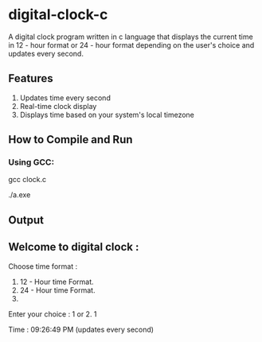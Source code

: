 # digital-clock-c
A digital clock program written in c language that displays the current time in 12 - hour format or 24 - hour format depending on the user's choice and updates every second.
## Features
1. Updates time every second
2. Real-time clock display
3. Displays time based on your system's local timezone

## How to Compile and Run
### Using GCC:
gcc clock.c

./a.exe
## Output
Welcome to digital clock :       
---------------------------------
Choose time format : 
1. 12 - Hour time Format.        
2. 24 - Hour time Format.
3.        
Enter your choice : 1 or 2.  1

Time : 09:26:49 PM (updates every second)
